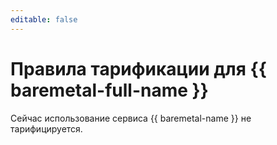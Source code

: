 ```yaml
---
editable: false
---
```


# Правила тарификации для {{ baremetal-full-name }}

Сейчас использование сервиса {{ baremetal-name }} не тарифицируется. 
